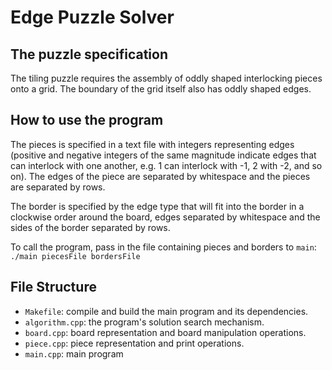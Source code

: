 # Edge Puzzle Solver

## The puzzle specification
The tiling puzzle requires the assembly of oddly shaped interlocking pieces onto a grid.
The boundary of the grid itself also has oddly shaped edges.


## How to use the program
The pieces is specified in a text file with integers representing edges
(positive and negative integers of the same magnitude indicate edges that can interlock with one another,
e.g. 1 can interlock with -1, 2 with -2, and so on).
The edges of the piece are separated by whitespace and the pieces are separated by rows.

The border is specified by the edge type that will fit into the border in a clockwise order around the board,
edges separated by whitespace and the sides of the border separated by rows.

To call the program, pass in the file containing pieces and borders to `main`:
`./main piecesFile bordersFile`

## File Structure
* `Makefile`: compile and build the main program and its dependencies.
* `algorithm.cpp`: the program's solution search mechanism.
* `board.cpp`: board representation and board manipulation operations.
* `piece.cpp`: piece representation and print operations.
* `main.cpp`: main program
